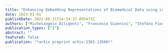 ```yaml
---
title: "Enhancing Embedding Representations of Biomedical Data using Logic Knowledge"
date: 2023-01-01
publishDate: 2023-08-31T14:34:37.095473Z
authors: ["Michelangelo Diligenti", "Francesco Giannini", "Stefano Fioravanti", "Caterina Graziani", "Moreno Falaschi", "Giuseppe Marra"]
publication_types: ["1"]
abstract: ""
featured: false
publication: "*arXiv preprint arXiv:2303.13566*"
---
```


